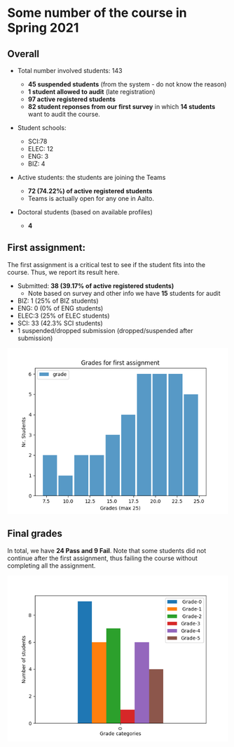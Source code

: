# Some number of the course in Spring 2021

## Overall
* Total number involved students: 143
  - **45 suspended students** (from the system - do not know the reason)
  - **1 student allowed to audit** (late registration)
  - **97 active registered students**
  - **82 student reponses from our first survey** in which **14 students**  want to audit the course.

* Student schools:
  - SCI:78
  - ELEC: 12
  - ENG: 3
  - BIZ: 4
* Active students: the students are joining the Teams
  - **72 (74.22%) of active registered students**
  - Teams is actually open for any one in Aalto.
* Doctoral students (based on available profiles)
  - **4**

## First assignment:
The first assignment is a critical test to see if the student fits into the course. Thus, we report its result here.
  - Submitted: **38 (39.17% of active registered students)**
    - Note based on survey and other info we have **15** students for audit
  - BIZ: 1 (25% of BIZ students)
  - ENG: 0 (0% of ENG students)
  - ELEC:3 (25% of ELEC students)
  - SCI: 33 (42.3% SCI students)
  - 1 suspended/dropped submission (dropped/suspended after submission)

![Grades of the first assignment](assignment1gradhis.png)

## Final grades
In total, we have **24 Pass and 9 Fail**. Note that some students did not continue after the first assignment, thus failing the course without completing all the assignment.

![Final grades](finalgrade.png)
